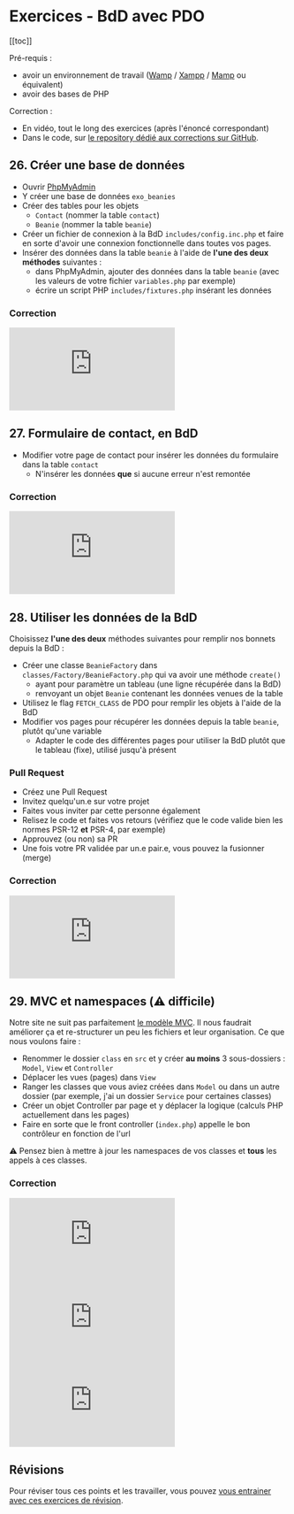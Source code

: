 # Exercices - BdD avec PDO

[[toc]]

Pré-requis :
- avoir un environnement de travail ([Wamp](https://www.wampserver.com/) / [Xampp](https://www.apachefriends.org/fr/index.html) / [Mamp](https://www.mamp.info/en/downloads/) ou équivalent)
- avoir des bases de PHP

Correction :

- En vidéo, tout le long des exercices (après l'énoncé correspondant)
- Dans le code, sur [le repository dédié aux corrections sur GitHub](https://github.com/Dreeckan/beanies/pulls?q=is%3Apr). 
 
## 26. Créer une base de données

- Ouvrir [PhpMyAdmin](http://localhost/phpmyadmin/)
- Y créer une base de données `exo_beanies`
- Créer des tables pour les objets 
  - `Contact` (nommer la table `contact`)
  - `Beanie` (nommer la table `beanie`)
- Créer un fichier de connexion à la BdD `includes/config.inc.php` et faire en sorte d'avoir une connexion fonctionnelle dans toutes vos pages.
- Insérer des données dans la table `beanie` à l'aide de **l'une des deux méthodes** suivantes :
  - dans PhpMyAdmin, ajouter des données dans la table `beanie` (avec les valeurs de votre fichier `variables.php` par exemple)
  - écrire un script PHP `includes/fixtures.php` insérant les données
  
### Correction

<iframe class="yt-video" src="https://www.youtube.com/embed/8rv2uU_YaSQ" title="Exercice 1" frameborder="0" allow="accelerometer; clipboard-write; encrypted-media; gyroscope; web-share" allowfullscreen></iframe>

## 27. Formulaire de contact, en BdD

- Modifier votre page de contact pour insérer les données du formulaire dans la table `contact`
  - N'insérer les données **que** si aucune erreur n'est remontée
  
### Correction

<iframe class="yt-video" src="https://www.youtube.com/embed/wO0-9wz_Fqo" title="Exercice 1" frameborder="0" allow="accelerometer; clipboard-write; encrypted-media; gyroscope; web-share" allowfullscreen></iframe>

## 28. Utiliser les données de la BdD

Choisissez **l'une des deux** méthodes suivantes pour remplir nos bonnets depuis la BdD :
  - Créer une classe `BeanieFactory` dans `classes/Factory/BeanieFactory.php` qui va avoir une méthode `create()` 
    - ayant pour paramètre un tableau (une ligne récupérée dans la BdD) 
    - renvoyant un objet `Beanie` contenant les données venues de la table
  - Utilisez le flag `FETCH_CLASS` de PDO pour remplir les objets à l'aide de la BdD
- Modifier vos pages pour récupérer les données depuis la table `beanie`, plutôt qu'une variable
  - Adapter le code des différentes pages pour utiliser la BdD plutôt que le tableau (fixe), utilisé jusqu'à présent

### Pull Request

- Créez une Pull Request
- Invitez quelqu'un.e sur votre projet
- Faites vous inviter par cette personne également
- Relisez le code et faites vos retours (vérifiez que le code valide bien les normes PSR-12 **et** PSR-4, par exemple)
- Approuvez (ou non) sa PR
- Une fois votre PR validée par un.e pair.e, vous pouvez la fusionner (merge)

### Correction

<iframe class="yt-video" src="https://www.youtube.com/embed/e-_-ni-t1s0" title="Exercice 1" frameborder="0" allow="accelerometer; clipboard-write; encrypted-media; gyroscope; web-share" allowfullscreen></iframe>


## 29. MVC et namespaces (:warning: difficile)

Notre site ne suit pas parfaitement [le modèle MVC](40-mvc.md). Il nous faudrait améliorer ça et re-structurer un peu les fichiers et leur organisation.
Ce que nous voulons faire :
- Renommer le dossier `class` en `src` et y créer **au moins** 3 sous-dossiers : `Model`, `View` et `Controller`
- Déplacer les vues (pages) dans `View`
- Ranger les classes que vous aviez créées dans `Model` ou dans un autre dossier (par exemple, j'ai un dossier `Service` pour certaines classes)
- Créer un objet Controller par page et y déplacer la logique (calculs PHP actuellement dans les pages)
- Faire en sorte que le front controller (`index.php`) appelle le bon contrôleur en fonction de l'url

:warning: Pensez bien à mettre à jour les namespaces de vos classes et **tous** les appels à ces classes.

### Correction

<iframe class="yt-video" src="https://www.youtube.com/embed/L72w3ncAHRE" title="Exercice 1" frameborder="0" allow="accelerometer; clipboard-write; encrypted-media; gyroscope; web-share" allowfullscreen></iframe>

<iframe class="yt-video" src="https://www.youtube.com/embed/oS18WpW99eM" title="Exercice 1" frameborder="0" allow="accelerometer; clipboard-write; encrypted-media; gyroscope; web-share" allowfullscreen></iframe>

<iframe class="yt-video" src="https://www.youtube.com/embed/Oq7ELSBr6V0" title="Exercice 1" frameborder="0" allow="accelerometer; clipboard-write; encrypted-media; gyroscope; web-share" allowfullscreen></iframe>

## Révisions

Pour réviser tous ces points et les travailler, vous pouvez [vous entrainer avec ces exercices de révision](https://github.com/Dreeckan/exercices-php/blob/main/revisions.md).
